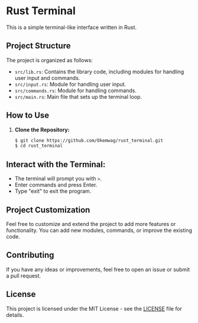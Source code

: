 # Rust Terminal

This is a simple terminal-like interface written in Rust.

## Project Structure

The project is organized as follows:

- `src/lib.rs`: Contains the library code, including modules for handling user input and commands.
- `src/input.rs`: Module for handling user input.
- `src/commands.rs`: Module for handling commands.
- `src/main.rs`: Main file that sets up the terminal loop.

## How to Use

1. **Clone the Repository:**

   ```bash
   $ git clone https://github.com/Okemwag/rust_terminal.git
   $ cd rust_terminal
   ```

## Interact with the Terminal:

- The terminal will prompt you with `>`.
- Enter commands and press Enter.
- Type "exit" to exit the program.

## Project Customization

Feel free to customize and extend the project to add more features or functionality. You can add new modules, commands, or improve the existing code.

## Contributing

If you have any ideas or improvements, feel free to open an issue or submit a pull request.

## License

This project is licensed under the MIT License - see the [LICENSE](LICENSE) file for details.
